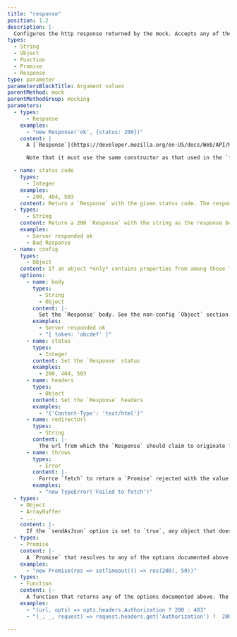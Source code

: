 ```yaml
---
title: "response"
position: 1.2
description: |-
  Configures the http response returned by the mock. Accepts any of the following values or a `Promise` for any of them (useful when testing race conditions, loading transitions etc.). Unless otherwise stated, all responses have a `200` status
types:
  - String
  - Object
  - Function
  - Promise
  - Response
type: parameter
parametersBlockTitle: Argument values
parentMethod: mock
parentMethodGroup: mocking
parameters:
  - types:
      - Response
    examples:
      - "new Response('ok', {status: 200})"
    content: |
      A [`Response`](https://developer.mozilla.org/en-US/docs/Web/API/Response/Response) instance to return unaltered.

      Note that it must use the same constructor as that used in the `fetch` implementation your application uses. [See how to configure this](#usagecustom-classes)

  - name: status code
    types:
      - Integer
    examples:
      - 200, 404, 503
    content: Return a `Response` with the given status code. The response's `statusText` will also be set to the [default value corresponding to the status](https://fetch.spec.whatwg.org/#dom-response-statustext)
  - types:
      - String
    content: Return a 200 `Response` with the string as the response body
    examples:
      - Server responded ok
      - Bad Response
  - name: config
    types:
      - Object
    content: If an object *only* contains properties from among those listed below it is used to configure a `Response` to return
    options:
      - name: body
        types:
          - String
          - Object
        content: |-
          Set the `Response` body. See the non-config `Object` section of the docs below for behaviour when passed an `Object`
        examples:
          - Server responded ok
          - "{ token: 'abcdef' }"
      - name: status
        types:
          - Integer
        content: Set the `Response` status
        examples:
          - 200, 404, 503
      - name: headers
        types:
          - Object
        content: Set the `Response` headers
        examples:
          - "{'Content-Type': 'text/html'}"
      - name: redirectUrl
        types:
          - String
        content: |-
          The url from which the `Response` should claim to originate from (to imitate followed directs). Will also set `redirected: true` on the response
      - name: throws
        types:
          - Error
        content: |-
          Forrce `fetch` to return a `Promise` rejected with the value of `throws`
        examples:
          - "new TypeError('Failed to fetch')"
  - types:
    - Object
    - ArrayBuffer
    - ...
    content: |-
      If the `sendAsJson` option is set to `true`, any object that does not meet the criteria above will be converted to a `JSON` string and set as the response `body`. Otherwise, the object will be set as the response `body` (useful for `ArrayBuffer`s etc.)
  - types:
    - Promise
    content: |-
      A `Promise` that resolves to any of the options documented above
    examples:
      - "new Promise(res => setTimeout(() => res(200), 50))"
  - types:
    - Function
    content: |-
      A function that returns any of the options documented above. The function will be passed the `url` and `options` `fetch` was called with. If `fetch` was called with a `Request` instance, it will be passed `url` and `options` inferred from the `Request` instance, with the original `Request` will be passed as a third argument.
    examples:
      - "(url, opts) => opts.headers.Authorization ? 200 : 403"
      - "(_, _, request) => request.headers.get('Authorization') ?  200 : 403"

---
```

